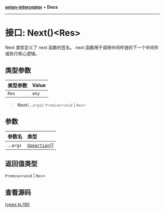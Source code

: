 [**onion-interceptor**](../README.md) • **Docs**

***

# 接口: Next()\<Res\>

Next 类型定义了 next 函数的签名。
next 函数用于调用中间件链的下一个中间件或执行核心逻辑。

## 类型参数

| 类型参数 | Value |
| :------ | :------ |
| `Res` | `any` |

> **Next**(...`args`): `Promise`\<`void` \| `Res`\>

## 参数

| 参数名 | 类型 |
| :------ | :------ |
| ...`args` | [`Opeartion`](Opeartion.md)[] |

## 返回值类型

`Promise`\<`void` \| `Res`\>

## 查看源码

[types.ts:190](https://github.com/coverjs/onion-interceptor/blob/39df853848f88c9b20849334a641a1e2329fe982/packages/core/src/types.ts#L190)
